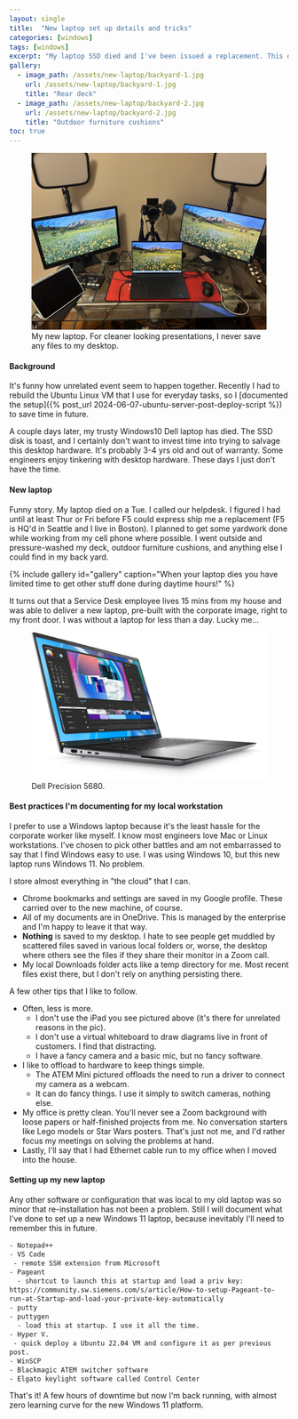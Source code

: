 ```yaml
---
layout: single
title:  "New laptop set up details and tricks"
categories: [windows]
tags: [windows]
excerpt: "My laptop SSD died and I've been issued a replacement. This documents my workstation set up in case I need to do it again." #this is a custom variable meant for a short description to be displayed on home page
gallery:
  - image_path: /assets/new-laptop/backyard-1.jpg
    url: /assets/new-laptop/backyard-1.jpg
    title: "Rear deck"
  - image_path: /assets/new-laptop/backyard-2.jpg
    url: /assets/new-laptop/backyard-2.jpg
    title: "Outdoor furniture cushions"
toc: true
---
```

<figure>
    <a href="/assets/new-laptop/new-laptop-setup.jpg"><img src="/assets/new-laptop/new-laptop-setup.jpg"></a>
    <figcaption>My new laptop. For cleaner looking presentations, I never save any files to my desktop.</figcaption>
</figure>

#### Background
It's funny how unrelated event seem to happen together. Recently I had to rebuild the Ubuntu Linux VM that I use for everyday tasks, so I [documented the setup]({% post_url 2024-06-07-ubuntu-server-post-deploy-script %}) to save time in future. 

A couple days later, my trusty Windows10 Dell laptop has died. The SSD disk is toast, and I certainly don't want to invest time into trying to salvage this desktop hardware. It's probably 3-4 yrs old and out of warranty. Some engineers enjoy tinkering with desktop hardware. These days I just don't have the time.

#### New laptop
Funny story. My laptop died on a Tue. I called our helpdesk. I figured I had until at least Thur or Fri before F5 could express ship me a replacement (F5 is HQ'd in Seattle and I live in Boston). I planned to get some yardwork done while working from my cell phone where possible. I went outside and pressure-washed my deck, outdoor furniture cushions, and anything else I could find in my back yard.

{% include gallery id="gallery" caption="When your laptop dies you have limited time to get other stuff done during daytime hours!"  %}

It turns out that a Service Desk employee lives 15 mins from my house and was able to deliver a new laptop, pre-built with the corporate image, right to my front door. I was without a laptop for less than a day. Lucky me...

<figure>
    <a href="/assets/new-laptop/workstation-notebook-precision-16-5680-nt-black-gallery-4.jpg"><img src="/assets/new-laptop/workstation-notebook-precision-16-5680-nt-black-gallery-4.jpg"></a>
    <figcaption>Dell Precision 5680.</figcaption>
</figure>

#### Best practices I'm documenting for my local workstation
I prefer to use a Windows laptop because it's the least hassle for the corporate worker like myself. I know most engineers love Mac or Linux workstations. I've chosen to pick other battles and am not embarrassed to say that I find Windows easy to use. I was using Windows 10, but this new laptop runs Windows 11. No problem.

I store almost everything in "the cloud" that I can. 
- Chrome bookmarks and settings are saved in my Google profile. These carried over to the new machine, of course.
- All of my documents are in OneDrive. This is managed by the enterprise and I'm happy to leave it that way.
- **Nothing** is saved to my desktop. I hate to see people get muddled by scattered files saved in various local folders or, worse, the desktop where others see the files if they share their monitor in a Zoom call.
- My local Downloads folder acts like a temp directory for me. Most recent files exist there, but I don't rely on anything persisting there. 

A few other tips that I like to follow.
- Often, less is more.
  - I don't use the iPad you see pictured above (it's there for unrelated reasons in the pic).
  - I don't use a virtual whiteboard to draw diagrams live in front of customers. I find that distracting.
  - I have a fancy camera and a basic mic, but no fancy software. 
- I like to offload to hardware to keep things simple.
  - The ATEM Mini pictured offloads the need to run a driver to connect my camera as a webcam. 
  - It can do fancy things. I use it simply to switch cameras, nothing else.
- My office is pretty clean. You'll never see a Zoom background with loose papers or half-finished projects from me. No conversation starters like Lego models or Star Wars posters. That's just not me, and I'd rather focus my meetings on solving the problems at hand.
- Lastly, I'll say that I had Ethernet cable run to my office when I moved into the house.

#### Setting up my new laptop
Any other software or configuration that was local to my old laptop was so minor that re-installation has not been a problem. Still I will document what I've done to set up a new Windows 11 laptop, because inevitably I'll need to remember this in future.

````
- Notepad++
- VS Code
 - remote SSH extension from Microsoft
- Pageant
  - shortcut to launch this at startup and load a priv key: https://community.sw.siemens.com/s/article/How-to-setup-Pageant-to-run-at-Startup-and-load-your-private-key-automatically
- putty
- puttygen
  - load this at startup. I use it all the time.
- Hyper V.
 - quick deploy a Ubuntu 22.04 VM and configure it as per previous post.
- WinSCP
- Blackmagic ATEM switcher software
- Elgato keylight software called Control Center
````

That's it! A few hours of downtime but now I'm back running, with almost zero learning curve for the new Windows 11 platform. 

